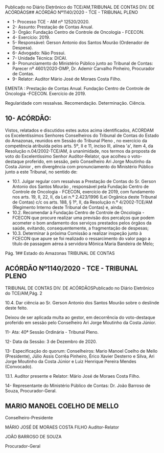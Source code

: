 Publicado  no  Diário  Eletrônico do TCE/AM,TRIBUNAL DE CONTAS DIV. DE ACÓRDÃOS## ACÓRDÃO Nº1140/2020 - TCE - TRIBUNAL PLENO

- 1- Processo TCE - AM nº 12520/2020.
- 2- Assunto: Prestação de Contas Anual.
- 3- Órgão: Fundação Centro de Controle de Oncologia - FCECON.
- 4- Exercício: 2019.
- 5- Responsável: Gerson Antonio dos Santos Mourão (Ordenador de Despesa).
- 6- Advogado: Não Possui.
- 7- Unidade Técnica: DICAI.
- 8- Pronunciamento  do  Ministério  Público  junto  ao  Tribunal  de  Contas: Parecer  nº 4601/2020-DMP, Dr. Ademir Carvalho Pinheiro, Procurador de Contas.
- 9- Relator: Auditor Mário José de Moraes Costa Filho.

EMENTA : Prestação  de  Contas  Anual.  Fundação Centro de Controle de Oncologia -FCECON. Exercício de 2019.

Regularidade com ressalvas. Recomendação. Determinação. Ciência.

## 10-  ACÓRDÃO:

Vistos, relatados e discutidos estes autos acima identificados, ACORDAM os Excelentíssimos Senhores Conselheiros do Tribunal de Contas do Estado do Amazonas, reunidos em Sessão do Tribunal Pleno , no exercício da competência atribuída pelos arts. 5º, II e 11, inciso III, alínea 'a', item 4, da Resolução n.04/2002-TCE/AM, à unanimidade, nos termos da proposta de voto do Excelentíssimo Senhor Auditor-Relator, que acolheu o voto-destaque  proferido,  em  sessão,  pelo  Conselheiro  Ari  Jorge  Moutinho  da  Costa Júnior , em divergência com pronunciamento do Ministério Público junto a este Tribunal, no sentido de:

- 10.1. Julgar  regular  com  ressalvas a  Prestação  de  Contas  do Sr.  Gerson Antonio  dos  Santos  Mourão ,  responsável  pela  Fundação  Centro  de Controle de Oncologia - FCECON, exercício de 2019, com fundamento nos arts. 19, II, 22, II, da Lei n.º 2.423/1996 (Lei Orgânica deste Tribunal de  Contas)  c/c  os  arts.  188,  §  1º,  II,  da  Resolução  n.º  4/2002-TCE/AM (Regimento Interno deste Tribunal de Contas) e, ainda;
- 10.2. Recomendar à Fundação Centro de Controle de Oncologia -FCECON que  procure  realizar  uma  previsão  dos  percalços  que  podem acometer  o  bom  andamento  dos  serviços  prestados  pelos  órgãos  da saúde, evitando, consequentemente, a fragmentação de despesas;
- 10.3. Determinar à próxima Comissão a realizar inspeção junto à FCECON que apure se foi realizado o ressarcimento do valor pago a título de passagem aérea à servidora Mônica Maria Bandeira de Melo;

Pág. 1## Estado do Amazonas TRIBUNAL DE CONTAS

## ACÓRDÃO Nº1140/2020 - TCE - TRIBUNAL PLENO

TRIBUNAL DE CONTAS DIV. DE ACÓRDÃOSPublicado  no  Diário  Eletrônico do TCE/AM,Pág. 2

10.4. Dar  ciência ao Sr.  Gerson  Antonio  dos  Santos  Mourão sobre  o deslinde deste feito.

Deixou  de  ser  aplicada  multa  ao  gestor,  em  decorrência  do  voto-destaque proferido em sessão pelo Conselheiro Ari Jorge Moutinho da Costa Júnior.

11-  Ata: 40ª Sessão Ordinária - Tribunal Pleno.

12-  Data da Sessão: 3 de Dezembro de 2020.

13-  Especificação do quorum: Conselheiros: Mario Manoel Coelho de Mello (Presidente),  Júlio  Assis  Corrêa  Pinheiro,  Érico  Xavier  Desterro  e  Silva,  Ari  Jorge Moutinho da Costa Júnior e Luiz Henrique Pereira Mendes (Convocado).

13.1. Auditor presente e Relator: Mário José de Moraes Costa Filho.

14-  Representante  do  Ministério  Público  de  Contas: Dr. João  Barroso  de  Souza, Procurador-Geral.

## MARIO MANOEL COELHO DE MELLO

Conselheiro-Presidente

MÁRIO JOSÉ DE MORAES COSTA FILHO Auditor-Relator

JOÃO BARROSO DE SOUZA

Procurador-Geral